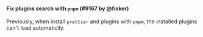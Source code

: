 #### Fix plugins search with `pnpm` (#9167 by @fisker)

Previously, when install `prettier` and plugins with `pnpm`, the installed plugins can't load automaticlly.
